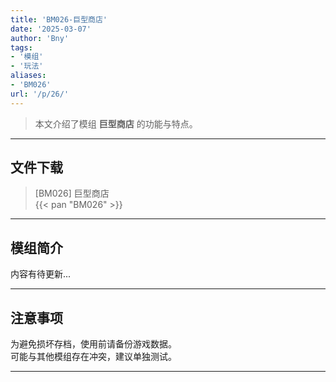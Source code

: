 ```yaml
---
title: 'BM026-巨型商店'
date: '2025-03-07'
author: 'Bny'
tags:
- '模组'
- '玩法'
aliases:
- 'BM026'
url: '/p/26/'
---
```


> 本文介绍了模组 **巨型商店** 的功能与特点。

---

## 文件下载

> [BM026] 巨型商店  
{{< pan "BM026" >}}  

---

## 模组简介

>  
内容有待更新...  

---

## 注意事项

>  
为避免损坏存档，使用前请备份游戏数据。  
可能与其他模组存在冲突，建议单独测试。  

---

